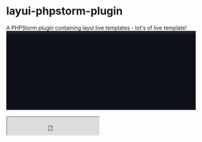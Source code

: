 # layui-phpstorm-plugin
A PHPStorm plugin containing layui live templates - lot's of live template!
![](https://raw.githubusercontent.com/pfinal-nc/iGallery/master/pkg/20220811175916.gif)


<iframe width="245px" height="48px" src="https://plugins.jetbrains.com/embeddable/install/15814"></iframe>